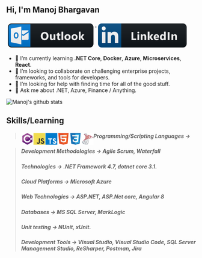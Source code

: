 ## Hi, I'm Manoj Bhargavan <a href="mailto:manoj.bhargavan@outlook.in">
  <img src="images/social/outlook.svg" alt="outlook" style="vertical-align:top; margin:6px 4px">
</a>

<a href="https://www.linkedin.com/in/manojbhargavan/">
    <img src="images/social/linkedin.svg" alt="linkedin" style="vertical-align:top; margin:6px 4px">
</a>

- 🌱 I’m currently learning **.NET Core**, **Docker**, **Azure**, **Microservices**, **React**.
- 👯 I’m looking to collaborate on challenging enterprise projects, frameworks, and tools for developers.
- 🤔 I’m looking for help with finding time for all of the good stuff.
- 💬 Ask me about .NET, Azure, Finance / Anything.

![Manoj's github stats](https://github-readme-stats.vercel.app/api?username=manojbhargavan&count_private=true&show_icons=true)

## Skills/Learning
> ##### Programming/Scripting Languages  &#8594; <img src="icons/csharp/csharp-original.svg" alt="csharp" height="32px" width="32px" align="left"><img src="icons/javascript/javascript-original.svg" alt="js" height="32px" width="32px" align="left"><img src="icons/typescript/typescript-original.svg" alt="ts" height="32px" width="32px" align="left"><img src="icons/html5/html5-original.svg" alt="ts" height="32px" width="32px" align="left"><img src="icons/css3/css3-original.svg" alt="ts" height="32px" width="32px" align="left"><img src="icons/sql-server.png" alt="ts" height="32px" width="32px" align="left">

> ##### Development Methodologies &#8594; Agile Scrum, Waterfall 
> ##### Technologies &#8594; .NET Framework 4.7, dotnet core 3.1. 
> ##### Cloud Platforms &#8594; Microsoft Azure
> ##### Web Technologies &#8594; ASP.NET, ASP.Net core, Angular 8
> ##### Databases &#8594; MS SQL Server, MarkLogic
> ##### Unit testing &#8594; NUnit, xUnit.
> ##### Development Tools &#8594; Visual Studio, Visual Studio Code, SQL Server Management Studio, ReSharper, Postman, Jira


